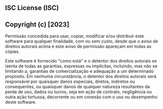## ISC License (ISC)

## Copyright (c) [2023]

Permissão concedida para usar, copiar, modificar e/ou distribuir este software para qualquer finalidade, com ou sem custo, desde que o aviso de direitos autorais acima e este aviso de permissão apareçam em todas as cópias.

Este software é fornecido "como está" e o detentor dos direitos autorais se isenta de todas as garantias, expressas ou implícitas, incluindo, mas não se limitando a, garantias de comercialização e adequação a um determinado propósito. Em nenhuma circunstância, o detentor dos direitos autorais será responsável por quaisquer danos especiais, diretos, indiretos ou consequentes, ou quaisquer danos de qualquer natureza resultantes da perda de uso, dados ou lucros, seja em ação de contrato, negligência ou outra ação tortuosa, decorrente ou em conexão com o uso ou desempenho deste software.
